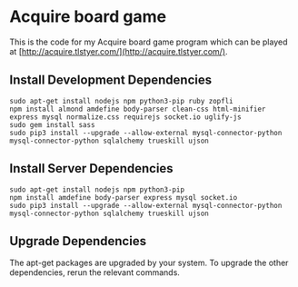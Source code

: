 # Acquire board game

This is the code for my Acquire board game program which can be played at [http://acquire.tlstyer.com/](http://acquire.tlstyer.com/).

## Install Development Dependencies

    sudo apt-get install nodejs npm python3-pip ruby zopfli
    npm install almond amdefine body-parser clean-css html-minifier express mysql normalize.css requirejs socket.io uglify-js
    sudo gem install sass
    sudo pip3 install --upgrade --allow-external mysql-connector-python mysql-connector-python sqlalchemy trueskill ujson

## Install Server Dependencies

    sudo apt-get install nodejs npm python3-pip
    npm install amdefine body-parser express mysql socket.io
    sudo pip3 install --upgrade --allow-external mysql-connector-python mysql-connector-python sqlalchemy trueskill ujson

## Upgrade Dependencies

The apt-get packages are upgraded by your system. To upgrade the other dependencies, rerun the relevant commands.
